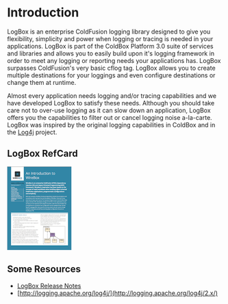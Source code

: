 # Introduction

LogBox is an enterprise ColdFusion logging library designed to give you flexibility, simplicity and power when logging or tracing is needed in your applications. LogBox is part of the ColdBox Platform 3.0 suite of services and libraries and allows you to easily build upon it's logging framework in order to meet any logging or reporting needs your applications has. LogBox surpasses ColdFusion's very basic cflog tag. LogBox allows you to create multiple destinations for your loggings and even configure destinations or change them at runtime.

Almost every application needs logging and/or tracing capabilities and we have developed LogBox to satisfy these needs. Although you should take care not to over-use logging as it can slow down an application, LogBox offers you the capabilities to filter out or cancel logging noise a-la-carte. LogBox was inspired by the original logging capabilities in ColdBox and in the [Log4j](http://logging.apache.org/log4j/2.x/) project.

## LogBox RefCard

<a href="https://github.com/ColdBox/cbox-refcards/raw/master/LogBox/LogBox-Refcard.pdf"><img src="./images/wirebox-refcard.png" ></a>

## Some Resources

* [LogBox Release Notes](http://logging.apache.org/log4j/)
* [http://logging.apache.org/log4j/](http://logging.apache.org/log4j/2.x/)


